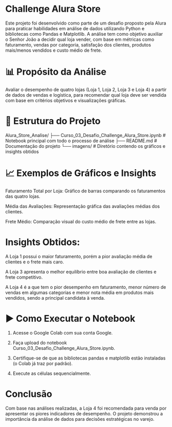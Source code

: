 # Challenge Alura Store

Este projeto foi desenvolvido como parte de um desafio proposto pela Alura para praticar habilidades em análise de dados utilizando Python e bibliotecas como Pandas e Matplotlib. A análise tem como objetivo auxiliar o Senhor João a decidir qual loja vender, com base em métricas como faturamento, vendas por categoria, satisfação dos clientes, produtos mais/menos vendidos e custo médio de frete.

# 📊 Propósito da Análise

Avaliar o desempenho de quatro lojas (Loja 1, Loja 2, Loja 3 e Loja 4) a partir de dados de vendas e logística, para recomendar qual loja deve ser vendida com base em critérios objetivos e visualizações gráficas.

# 📁 Estrutura do Projeto

Alura_Store_Analise/
├── Curso_03_Desafio_Challenge_Alura_Store.ipynb    # Notebook principal com todo o processo de análise
├── README.md                                         # Documentação do projeto
└── imagens/                                          # Diretório contendo os gráficos e insights obtidos

# 📈 Exemplos de Gráficos e Insights

Faturamento Total por Loja: Gráfico de barras comparando os faturamentos das quatro lojas.

Média das Avaliações: Representação gráfica das avaliações médias dos clientes.

Frete Médio: Comparação visual do custo médio de frete entre as lojas.

# Insights Obtidos:

A Loja 1 possui o maior faturamento, porém a pior avaliação média de clientes e o frete mais caro.

A Loja 3 apresenta o melhor equilíbrio entre boa avaliação de clientes e frete competitivo.

A Loja 4 é a que tem o pior desempenho em faturamento, menor número de vendas em algumas categorias e menor nota média em produtos mais vendidos, sendo a principal candidata à venda.

# ▶️ Como Executar o Notebook

1. Acesse o Google Colab com sua conta Google.

2. Faça upload do notebook Curso_03_Desafio_Challenge_Alura_Store.ipynb.

3. Certifique-se de que as bibliotecas pandas e matplotlib estão instaladas (o Colab já traz por padrão).

4. Execute as células sequencialmente.

# Conclusão

Com base nas análises realizadas, a Loja 4 foi recomendada para venda por apresentar os piores indicadores de desempenho. O projeto demonstrou a importância da análise de dados para decisões estratégicas no varejo.
